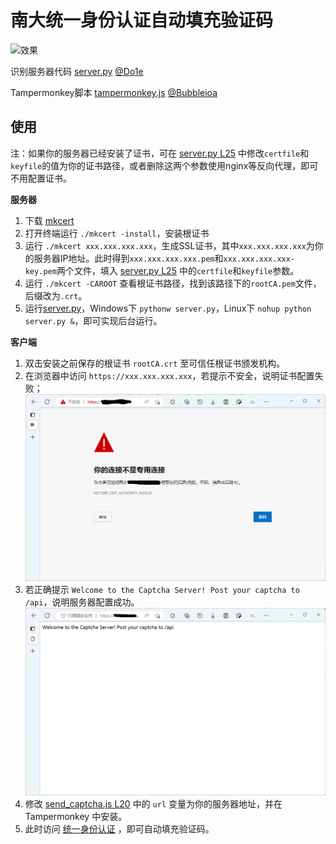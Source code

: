 # 南大统一身份认证自动填充验证码

![效果](img/效果.gif)

识别服务器代码 [server.py](server.py) [@Do1e](https://github.com/Do1e)

Tampermonkey脚本 [tampermonkey.js](tampermonkey.js) [@Bubbleioa](https://github.com/Bubbleioa)

## 使用

注：如果你的服务器已经安装了证书，可在 [server.py L25](server.py#L25) 中修改`certfile`和`keyfile`的值为你的证书路径，或者删除这两个参数使用nginx等反向代理，即可不用配置证书。

**服务器**

1. 下载 [mkcert](https://github.com/FiloSottile/mkcert/releases)
2. 打开终端运行 `./mkcert -install`，安装根证书
3. 运行 `./mkcert xxx.xxx.xxx.xxx`，生成SSL证书，其中`xxx.xxx.xxx.xxx`为你的服务器IP地址。此时得到`xxx.xxx.xxx.xxx.pem`和`xxx.xxx.xxx.xxx-key.pem`两个文件，填入 [server.py L25](server.py#L25) 中的`certfile`和`keyfile`参数。
4. 运行 `./mkcert -CAROOT` 查看根证书路径，找到该路径下的`rootCA.pem`文件，后缀改为`.crt`。
5. 运行[server.py](server.py)，Windows下 `pythonw server.py`，Linux下 `nohup python server.py &`，即可实现后台运行。

**客户端**

1. 双击安装之前保存的根证书 `rootCA.crt` 至可信任根证书颁发机构。
2. 在浏览器中访问 `https://xxx.xxx.xxx.xxx`，若提示不安全，说明证书配置失败；
   ![证书配置失败](img/证书配置失败.png)
3. 若正确提示 `Welcome to the Captcha Server! Post your captcha to /api`，说明服务器配置成功。
   ![证书配置成功](img/证书配置成功.png)
4. 修改 [send_captcha.js L20](send_captcha.js#L20) 中的 `url` 变量为你的服务器地址，并在 Tampermonkey 中安装。
5. 此时访问 [统一身份认证](https://authserver.nju.edu.cn/authserver/login) ，即可自动填充验证码。
